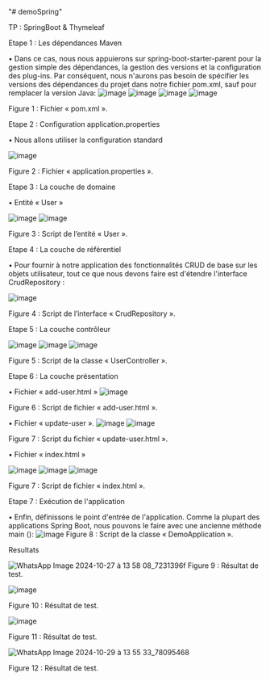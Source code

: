 "# demoSpring" 

TP : SpringBoot & Thymeleaf

Etape 1 : Les dépendances Maven

•	Dans ce cas, nous nous appuierons sur spring-boot-starter-parent pour la gestion simple des dépendances, la gestion des versions et la configuration des plug-ins. Par conséquent, nous n'aurons pas besoin de spécifier les versions des dépendances du projet dans notre fichier pom.xml, sauf pour remplacer la version Java:
 ![image](https://github.com/user-attachments/assets/4352db92-8489-4dd3-9892-a4ad3fa6befe)
 ![image](https://github.com/user-attachments/assets/dd8d88ae-b84e-43ef-9876-92690a906203)
 ![image](https://github.com/user-attachments/assets/72110ba0-3df3-490d-9125-132932d87013)
 ![image](https://github.com/user-attachments/assets/22e35476-88ae-421f-b45e-a32fcf4f3852)
 
Figure 1 : Fichier « pom.xml ».


Etape 2 : Configuration application.properties

•	Nous allons utiliser la configuration standard

 ![image](https://github.com/user-attachments/assets/41a07867-3f74-4344-a23c-dca10283f3c2)

Figure 2 : Fichier « application.properties ».

 Etape 3 : La couche de domaine

•	Entité « User »
 
 ![image](https://github.com/user-attachments/assets/5b52510c-9982-4355-9801-ff579c1e27f8)
 ![image](https://github.com/user-attachments/assets/b4f91e3e-61cc-40a7-be25-8488b11627e5)

Figure 3 : Script de l’entité « User ».

Etape 4 : La couche de référentiel

•	Pour fournir à notre application des fonctionnalités CRUD de base sur les objets utilisateur, tout ce que nous devons faire est d'étendre l'interface CrudRepository :

 ![image](https://github.com/user-attachments/assets/cb1c8531-88c3-40e2-bb63-d5dc9e44025c)

Figure 4 : Script de l’interface « CrudRepository ».

Etape 5 : La couche contrôleur

 
 ![image](https://github.com/user-attachments/assets/a78d41b7-6955-4720-ae64-85dc1e3925f6)
 ![image](https://github.com/user-attachments/assets/a1f48eb4-7e10-41b6-9c7f-be0b2a961052)
 ![image](https://github.com/user-attachments/assets/91d7d003-2d8c-4764-b145-05011fa1e233)
 
Figure 5 : Script de la classe « UserController ».

 Etape 6 : La couche présentation

•	Fichier « add-user.html »
![image](https://github.com/user-attachments/assets/c693c70d-4d33-4784-91d4-09dcfc9458a4)

Figure 6 : Script de fichier « add-user.html ».

•	Fichier « update-user ».
 ![image](https://github.com/user-attachments/assets/3617a41c-a031-48ba-84d2-21e1761fbeed)
 ![image](https://github.com/user-attachments/assets/fc974a6f-438c-4d2f-a580-e2f92a6380f9)

Figure 7 : Script du fichier « update-user.html ».

•	Fichier « index.html »
 
 ![image](https://github.com/user-attachments/assets/35d2f15b-e2db-4920-81fd-fbd7ca65dd25)
 ![image](https://github.com/user-attachments/assets/caf4e666-96e7-49b1-b7f6-7ab3d38c5a38)
 ![image](https://github.com/user-attachments/assets/0a671682-8cd5-4515-83c4-ba91e6ca2c60)

Figure 7 : Script de fichier « index.html ».

Etape 7 : Exécution de l'application

•	Enfin, définissons le point d'entrée de l'application. Comme la plupart des applications Spring Boot, nous pouvons le faire avec une ancienne méthode main ():
 ![image](https://github.com/user-attachments/assets/3505fae8-bd82-4d84-90a0-819df9a9cf03)
Figure 8 : Script de la classe « DemoApplication ».


Resultats

![WhatsApp Image 2024-10-27 à 13 58 08_7231396f](https://github.com/user-attachments/assets/bdb6af4d-c6d3-4e63-8ada-1e1f72e1973e)
Figure 9 : Résultat de test.

![image](https://github.com/user-attachments/assets/d3b487b6-5124-4f24-8091-e7bd447755c2)

Figure 10 : Résultat de test.

![image](https://github.com/user-attachments/assets/c875c177-fbdd-4a21-928d-47e643a971bc)

Figure 11 : Résultat de test.

![WhatsApp Image 2024-10-29 à 13 55 33_78095468](https://github.com/user-attachments/assets/2d14e00d-20eb-4cef-b5d6-874c7b2cfbed)

Figure 12 : Résultat de test.








